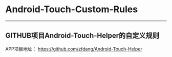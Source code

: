 # Android-Touch-Custom-Rules
---
## GITHUB项目Android-Touch-Helper的自定义规则
APP项目地址： https://github.com/zfdang/Android-Touch-Helper
